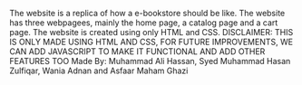 The website is a replica of how a e-bookstore should be like.
The website has three webpagees, mainly the home page, a catalog page and a cart page.
The website is created using only HTML and CSS.
                      DISCLAIMER: THIS IS ONLY MADE USING HTML AND CSS, FOR FUTURE IMPROVEMENTS, WE CAN ADD JAVASCRIPT TO MAKE IT FUNCTIONAL AND ADD OTHER FEATURES TOO
                      Made By:
Muhammad Ali Hassan,
Syed Muhammad Hasan Zulfiqar,
Wania Adnan and
Asfaar Maham Ghazi  
